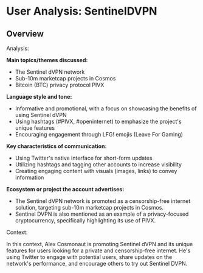 # User Analysis: SentinelDVPN

## Overview

Analysis:

**Main topics/themes discussed:**

* The Sentinel dVPN network
* Sub-10m marketcap projects in Cosmos
* Bitcoin (BTC) privacy protocol PIVX

**Language style and tone:**

* Informative and promotional, with a focus on showcasing the benefits of using Sentinel dVPN
* Using hashtags (#PIVX, #openinternet) to emphasize the project's unique features
* Encouraging engagement through LFG! emojis (Leave For Gaming)

**Key characteristics of communication:**

* Using Twitter's native interface for short-form updates
* Utilizing hashtags and tagging other accounts to increase visibility
* Creating engaging content with visuals (images, links) to convey information

**Ecosystem or project the account advertises:**

* The Sentinel dVPN network is promoted as a censorship-free internet solution, targeting sub-10m marketcap projects in Cosmos.
* Sentinel DVPN is also mentioned as an example of a privacy-focused cryptocurrency, specifically highlighting its use of PIVX.

Context:

In this context, Alex Cosmonaut is promoting Sentinel dVPN and its unique features for users looking for a private and censorship-free internet. He's using Twitter to engage with potential users, share updates on the network's performance, and encourage others to try out Sentinel DVPN.